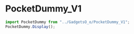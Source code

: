 # PocketDummy_V1

```ts
import PocketDummy from "../GadgetsO_o/PocketDummy_V1";
PocketDummy.Display();
```
